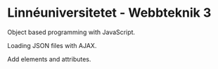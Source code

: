 Linnéuniversitetet - Webbteknik 3
================================
Object based programming with JavaScript.

Loading JSON files with AJAX.

Add elements and attributes.